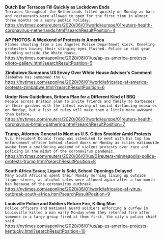 **Dutch Bar Terraces Fill Quickly as Lockdown Ends**\
`Terraces throughout the Netherlands filled quickly on Monday as bars and restaurants were allowed to open for the first time in almost three months on a sunny public holiday.`\
https://nytimes.com/reuters/2020/06/01/world/europe/01reuters-health-coronavirus-netherlands.html?searchResultPosition=4

**AP PHOTOS: A Weekend of Protests in America**\
`Flames shooting from a Los Angeles Police Department kiosk. Kneeling protesters having their stinging eyes flushed. Police in riot gear standing outside the White House.`\
https://nytimes.com/aponline/2020/06/01/us/ap-us-america-protests-photo-gallery.html?searchResultPosition=5

**Zimbabwe Summons US Envoy Over White House Adviser's Comment**\
`Zimbabwe has summoned the U.`\
https://nytimes.com/aponline/2020/06/01/world/africa/ap-af-america-protests-zimbabwe.html?searchResultPosition=6

**Under New Guidelines, Britons Plan for a Different Kind of BBQ**\
`People across Britain plan to invite friends and family to barbecues in their gardens with the latest easing of social distancing measures on Monday, but a list of rules will make them a little more awkward than before.`\
https://nytimes.com/reuters/2020/06/01/world/europe/01reuters-health-coronavirus-britain-gathering.html?searchResultPosition=7

**Trump, Attorney General to Meet as U.S. Cities Smolder Amid Protests**\
`U.S. President Donald Trump was scheduled to meet with his top law enforcement officer behind closed doors on Monday as cities nationwide awoke from a smoldering weekend of violent protests over race and policing in the midst of the coronavirus pandemic. `\
https://nytimes.com/reuters/2020/06/01/us/01reuters-minneapolis-police-protests-trump.html?searchResultPosition=8

**South Africa Eases; Liquor Is Sold, School Openings Delayed**\
`Many South Africans spent their Monday morning lining up outside liquor stores, as alcohol sales were allowed again after a two-month ban because of the coronavirus outbreak.`\
https://nytimes.com/aponline/2020/06/01/world/africa/ap-af-virus-outbreak-south-africa.html?searchResultPosition=9

**Louisville Police and Soldiers Return Fire, Killing Man**\
`Police officers and National Guard soldiers enforcing a curfew in Louisville killed a man early Monday when they returned fire after someone in a large group fired at them first, the city's police chief said. `\
https://nytimes.com/aponline/2020/06/01/us/ap-us-america-protests-kentucky.html?searchResultPosition=10

